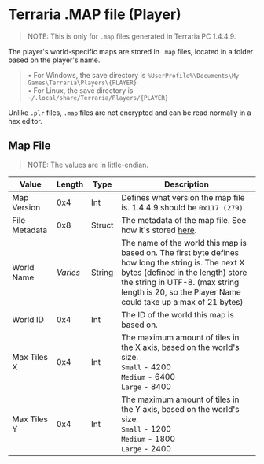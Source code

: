 # Terraria .MAP file (Player)

> NOTE: This is only for `.map` files generated in Terraria PC 1.4.4.9.

The player's world-specific maps are stored in `.map` files, located in a folder based on the player's name.  

> • For Windows, the save directory is `%UserProfile%\Documents\My Games\Terraria\Players\{PLAYER}`  
> • For Linux, the save directory is `~/.local/share/Terraria/Players/{PLAYER}`  

Unlike `.plr` files, `.map` files are not encrypted and can be read normally in a hex editor.

## Map File

> NOTE: The values are in little-endian.  

| Value         | Length   | Type   | Description                                                                                                                                                                                                                                  |
| ------------- | -------- | ------ | -------------------------------------------------------------------------------------------------------------------------------------------------------------------------------------------------------------------------------------------- |
| Map Version   | 0x4      | Int    | Defines what version the map file is. 1.4.4.9 should be `0x117 (279)`.                                                                                                                                                                       |
| File Metadata | 0x8      | Struct | The metadata of the map file. See how it's stored [here](FileMetadata.md).                                                                                                                                                                   |
| World Name    | *Varies* | String | The name of the world this map is based on. The first byte defines how long the string is. The next X bytes (defined in the length) store the string in UTF-8. (max string length is 20, so the Player Name could take up a max of 21 bytes) |
| World ID      | 0x4      | Int    | The ID of the world this map is based on.                                                                                                                                                                                                    |
| Max Tiles X   | 0x4      | Int    | The maximum amount of tiles in the X axis, based on the world's size.<br/>`Small` - 4200<br/>`Medium` - 6400<br/>`Large` - 8400                                                                                                              |
| Max Tiles Y   | 0x4      | Int    | The maximum amount of tiles in the Y axis, based on the world's size.<br/>`Small` - 1200<br/>`Medium` - 1800<br/>`Large` - 2400                                                                                                              |
